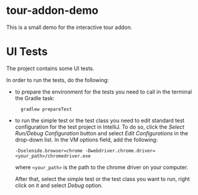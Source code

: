 # tour-addon-demo

This is a small demo for the interactive tour addon.

# UI Tests

The project contains some UI tests. 

In order to run the tests, do the following:

- to prepare the environment for the tests you need to call in the terminal the Gradle task:

        gradlew prepareTest

- to run the simple test or the test class you need to edit standard
  test configuration for the test project in IntelliJ. To do so, click the
  *Select Run/Debug Configuration* button and select *Edit Configurations*  in the
  drop-down list. In the VM options field, add the following:

      -Dselenide.browser=chrome -Dwebdriver.chrome.driver=<your_path>/chromedriver.exe

  where `<your_path>` is the path to the chrome driver on your computer.

  After that, select the simple test or the test class you want to run, right
  click on it and select *Debug* option.
